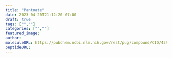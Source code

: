 ```yaml
---
title: "Pantoate"
date: 2023-04-20T21:12:20-07:00
draft: true
tags: ["",""]
categories: ["",""]
featured_image: 
author: 
moleculeURL: https://pubchem.ncbi.nlm.nih.gov/rest/pug/compound/CID/439251/record/SDF/?record_type=3d&response_type=display
peptideURL:
---
```

